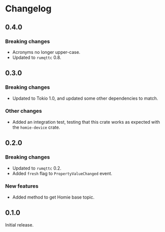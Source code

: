 # Changelog

## 0.4.0

### Breaking changes

- Acronyms no longer upper-case.
- Updated to `rumqttc` 0.8.

## 0.3.0

### Breaking changes

- Updated to Tokio 1.0, and updated some other dependencies to match.

### Other changes

- Added an integration test, testing that this crate works as expected with the `homie-device`
  crate.

## 0.2.0

### Breaking changes

- Updated to `rumqttc` 0.2.
- Added `fresh` flag to `PropertyValueChanged` event.

### New features

- Added method to get Homie base topic.

## 0.1.0

Initial release.
